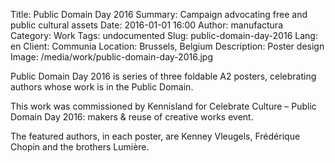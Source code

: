 Title: Public Domain Day 2016
Summary: Campaign advocating free and public cultural assets
Date: 2016-01-01 16:00
Author: manufactura
Category: Work
Tags: undocumented
Slug: public-domain-day-2016
Lang: en
Client: Communia
Location: Brussels, Belgium
Description: Poster design
Image: /media/work/public-domain-day-2016.jpg

Public Domain Day 2016 is series of three foldable A2 posters, celebrating
authors whose work is in the Public Domain. 

This work was commissioned by Kennisland for Celebrate Culture – Public Domain
Day 2016: makers & reuse of creative works event. 

The featured authors, in each poster, are Kenney Vleugels, Frédérique Chopin
and the brothers Lumière.

